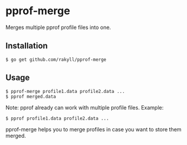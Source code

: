 # pprof-merge

Merges multiple pprof profile files into one.

## Installation

```
$ go get github.com/rakyll/pprof-merge
```

## Usage

```
$ pprof-merge profile1.data profile2.data ...
$ pprof merged.data
```

Note: pprof already can work with multiple
profile files. Example:

```
$ pprof profile1.data profile2.data ...
```

pprof-merge helps you to merge profiles in
case you want to store them merged.